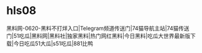# hls08
黑料网-0620-黑料不打烊入口|Telegram频道传送门|74猫导航主站|74猫传送门|51吃瓜|黑料网|黑料社|独家黑料|热门网红黑料|今日黑料|吃瓜大世界最新版下载|今日吃瓜51大瓜|s51吃瓜|881比鸭
